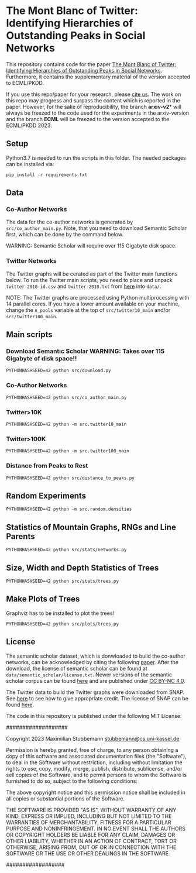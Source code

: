 # The Mont Blanc of Twitter: Identifying Hierarchies of Outstanding Peaks in Social Networks

This repository contains code for the paper [The Mont Blanc of Twitter: Identifying Hierarchies of Outstanding Peaks in Social Networks](https://arxiv.org/abs/2110.13774). Furthermore, it contains the supplementary material of the version accepted to ECML/PKDD.

If you use this repo/paper for your research, please [cite us](https://dblp.org/rec/journals/corr/abs-2110-13774.html?view=bibtex).
The work on this repo may progress and surpass the content which is reported in the paper. However, for the sake of reproducibility, the branch **arxiv-v2*** will always be freezed to the code used for the experiments in the arxiv-version and the branch **ECML** will be freezed to the version accepted to the ECML/PKDD 2023.

## Setup
Python3.7 is needed to run the scripts in this folder. The needed packages can be installed via:

```
pip install -r requirements.txt
```



## Data

### Co-Author Networks

The data for the co-author networks is generated by `src/co_author_main.py`.
Note, that you need to download Semantic Scholar first, which can be done by the command below.

WARNING: Semantic Scholar will require over 115 Gigabyte disk space.


### Twitter Networks

The Twitter graphs will be cerated as part of the Twitter main functions below.  To run the Twitter main scripts, you need to place and unpack
`twitter-2010-id.csv` and `twitter-2010.txt` from [here](https://snap.stanford.edu/data/twitter-2010.html) into `data/`.

NOTE: The Twitter graphs are processed using Python multiprocessing with 14 parallel cores. If you have a lower amount available on your machine,
change the `n_pools` variable at the top of `src/twitter10_main` and/or `src/twitter100_main`.

## Main scripts


### Download Semantic Scholar WARNING: Takes over 115 Gigabyte of disk space!!

```
PYTHONHASHSEED=42 python src/download.py
```
### Co-Author Networks
```
PYTHONHASHSEED=42 python src/co_author_main.py
```

### Twitter>10K
```
PYTHONHASHSEED=42 python -m src.twitter10_main
```

### Twitter>100K
```
PYTHONHASHSEED=42 python -m src.twitter100_main
```

### Distance from Peaks to Rest

```
PYTHONHASHSEED=42 python src/distance_to_peaks.py
```

## Random Experiments

```
PYTHONHASHSEED=42 python -m src.random.densities
```

## Statistics of Mountain Graphs, RNGs and Line Parents

```
PYTHONHASHSEED=42 python src/stats/networks.py
```

## Size, Width and Depth Statistics of Trees

```
PYTHONHASHSEED=42 python src/stats/trees.py

```

## Make Plots of Trees

Graphviz has to be installed to plot the trees!

```
PYTHONHASHSEED=42 python src/plots/trees.py
```

## License
The semantic scholar dataset, which is donwloaded to build the co-author networks, can be acknowledged by citing the following [paper](https://aclanthology.org/N18-3011/). After the download, the license of semantic scholar can be found at `data/semantic_scholar/license.txt`. Newer versions of the semantic scholar corpus can be found [here](https://github.com/allenai/s2orc) and are published under [CC BY-NC 4.0](https://creativecommons.org/licenses/by-nc/4.0/).

The Twitter data to build the Twitter graphs were downloaded from SNAP. See [here](https://snap.stanford.edu/data/twitter-2010.html) to see how to give appropriate credit. The license of SNAP can be found [here](https://snap.stanford.edu/snap/license.html).

The code in this repository is published under the following MIT License:

###################

Copyright 2023 Maximilian Stubbemann <stubbemann@cs.uni-kassel.de>

Permission is hereby granted, free of charge, to any person obtaining a copy of this software and associated documentation files (the "Software"), to deal in the Software without restriction, including without limitation the rights to use, copy, modify, merge, publish, distribute, sublicense, and/or sell copies of the Software, and to permit persons to whom the Software is furnished to do so, subject to the following conditions:

The above copyright notice and this permission notice shall be included in all copies or substantial portions of the Software.

THE SOFTWARE IS PROVIDED "AS IS", WITHOUT WARRANTY OF ANY KIND, EXPRESS OR IMPLIED, INCLUDING BUT NOT LIMITED TO THE WARRANTIES OF MERCHANTABILITY, FITNESS FOR A PARTICULAR PURPOSE AND NONINFRINGEMENT. IN NO EVENT SHALL THE AUTHORS OR COPYRIGHT HOLDERS BE LIABLE FOR ANY CLAIM, DAMAGES OR OTHER LIABILITY, WHETHER IN AN ACTION OF CONTRACT, TORT OR OTHERWISE, ARISING FROM, OUT OF OR IN CONNECTION WITH THE SOFTWARE OR THE USE OR OTHER DEALINGS IN THE SOFTWARE.

##################
